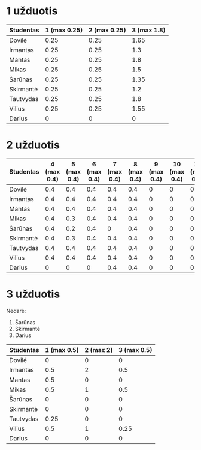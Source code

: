 # 1 užduotis
| Studentas | 1 (max 0.25) | 2 (max 0.25) | 3 (max 1.8) |
|-----------|-------------|-----------|-------------|
| Dovilė    |   0.25      |    0.25   |     1.65    |
| Irmantas  |   0.25      |    0.25   |     1.3     |
| Mantas    |   0.25      |    0.25   |     1.8     |
| Mikas     |   0.25      |    0.25   |     1.5     |
| Šarūnas   |   0.25      |    0.25   |     1.35    |
| Skirmantė |   0.25      |    0.25   |     1.2     |
| Tautvydas |   0.25      |    0.25   |     1.8     |
| Vilius    |   0.25      |    0.25   |     1.55    |
| Darius    |   0         |    0      |     0       |

# 2 užduotis 
| Studentas | 4 (max 0.4) | 5 (max 0.4) | 6 (max 0.4) | 7 (max 0.4) | 8 (max 0.4) | 9 (max 0.4) | 10 (max 0.4) | 11 (max 0.4) | 12 (max 0.4) | 13 (max 0.4) | 14 (max 0.4) | 15 (max 0.4) | 16 (max 0.4) |
|-----------|-------------|-----------  |-------------|-------------|-------------|-------------|-------------|-------------|-------------|-------------|-------------|-------------|-------------|
| Dovilė    | 0.4         | 0.4         | 0.4         | 0.4         | 0.4         | 0           | 0           | 0           | 0           | 0           | 0           | 0           | 0           |
| Irmantas  | 0.4         | 0.4         | 0.4         | 0.4         | 0.4         | 0           | 0           | 0           | 0           | 0           | 0           | 0           | 0           |
| Mantas    | 0.4         | 0.4         | 0.4         | 0.4         | 0.4         | 0           | 0           | 0           | 0           | 0           | 0           | 0           | 0           |
| Mikas     | 0.4         | 0.3         | 0.4         | 0.4         | 0.4         | 0           | 0           | 0           | 0           | 0           | 0           | 0           | 0           |
| Šarūnas   | 0.4         | 0.2         | 0.4         | 0           | 0.4         | 0           | 0           | 0           | 0           | 0           | 0           | 0           | 0           |
| Skirmantė | 0.4         | 0.3         | 0.4         | 0.4         | 0.4         | 0           | 0           | 0           | 0           | 0           | 0           | 0           | 0           |
| Tautvydas | 0.4         | 0.4         | 0.4         | 0.4         | 0.4         | 0           | 0           | 0           | 0           | 0           | 0           | 0           | 0           |
| Vilius    | 0.4         | 0.4         | 0.4         | 0.4         | 0.4         | 0           | 0           | 0           | 0           | 0           | 0           | 0           | 0           |
| Darius    | 0           | 0           | 0           |  0.4        | 0.4         | 0           | 0           | 0           | 0           | 0           | 0           | 0           | 0           |

# 3 užduotis 
Nedarė:
1. Šarūnas
2. Skirmantė
3. Darius

| Studentas | 1 (max 0.5) | 2 (max 2) | 3 (max 0.5) |
|-----------|-------------|-----------|-------------|
| Dovilė    | 0           | 0         | 0           |
| Irmantas  | 0.5         | 2         | 0.5         |
| Mantas    | 0.5         | 0         | 0           |
| Mikas     | 0.5         | 1         | 0.5         |
| Šarūnas   | 0           | 0         | 0           |
| Skirmantė | 0           | 0         | 0           |
| Tautvydas | 0.25        | 0         | 0           |
| Vilius    | 0.5         | 1         | 0.25        |
| Darius    |  0          | 0         | 0           |